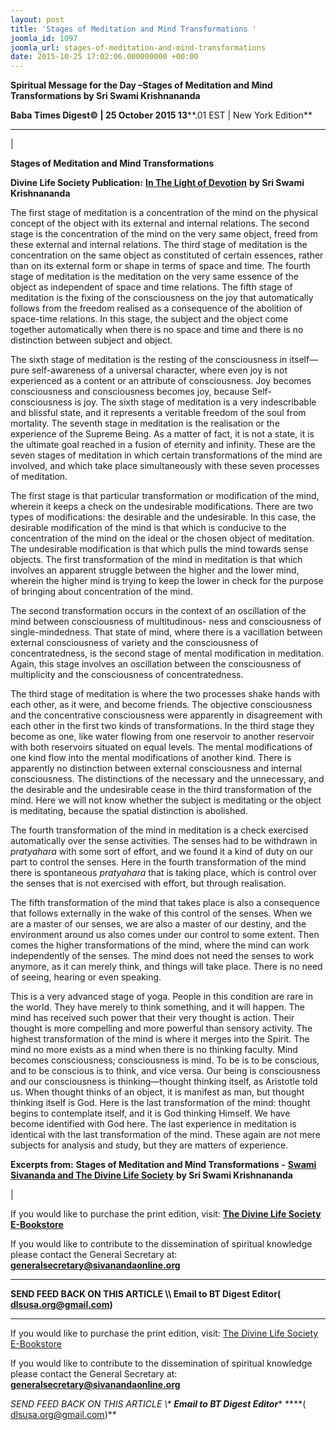 ```yaml
---
layout: post
title: 'Stages of Meditation and Mind Transformations '
joomla_id: 1097
joomla_url: stages-of-meditation-and-mind-transformations
date: 2015-10-25 17:02:06.000000000 +00:00
---
```

  

















































**Spiritual Message for the Day –Stages of Meditation and Mind Transformations by Sri Swami Krishnananda**

 **Baba Times Digest© | 25 October 2015 13****.01 EST | New York Edition**

* * *

| 

**Stages of Meditation and Mind Transformations**

**Divine Life Society Publication:** [**In The Light of Devotion**](http://www.swami-krishnananda.org/light/light_33.html) **by Sri Swami Krishnananda**

The first stage of meditation is a concentration of the mind on the physical concept of the object with its external and internal relations. The second stage is the concentration of the mind on the very same object, freed from these external and internal relations. The third stage of meditation is the concentration on the same object as constituted of certain essences, rather than on its external form or shape in terms of space and time. The fourth stage of meditation is the meditation on the very same essence of the object as independent of space and time relations. The fifth stage of meditation is the fixing of the consciousness on the joy that automatically follows from the freedom realised as a consequence of the abolition of space-time relations. In this stage, the subject and the object come together automatically when there is no space and time and there is no distinction between subject and object.

The sixth stage of meditation is the resting of the consciousness in itself—pure self-awareness of a universal character, where even joy is not experienced as a content or an attribute of consciousness. Joy becomes consciousness and consciousness becomes joy, because Self-consciousness is joy. The sixth stage of meditation is a very indescribable and blissful state, and it represents a veritable freedom of the soul from mortality. The seventh stage in meditation is the realisation or the experience of the Supreme Being. As a matter of fact, it is not a state, it is the ultimate goal reached in a fusion of eternity and infinity. These are the seven stages of meditation in which certain transformations of the mind are involved, and which take place simultaneously with these seven processes of meditation.

The first stage is that particular transformation or modification of the mind, wherein it keeps a check on the undesirable modifications. There are two types of modifications: the desirable and the undesirable. In this case, the desirable modification of the mind is that which is conducive to the concentration of the mind on the ideal or the chosen object of meditation. The undesirable modification is that which pulls the mind towards sense objects. The first transformation of the mind in meditation is that which involves an apparent struggle between the higher and the lower mind, wherein the higher mind is trying to keep the lower in check for the purpose of bringing about concentration of the mind.

The second transformation occurs in the context of an oscillation of the mind between consciousness of multitudinous- ness and consciousness of single-mindedness. That state of mind, where there is a vacillation between external consciousness of variety and the consciousness of concentratedness, is the second stage of mental modification in meditation. Again, this stage involves an oscillation between the consciousness of multiplicity and the consciousness of concentratedness.

The third stage of meditation is where the two processes shake hands with each other, as it were, and become friends. The objective consciousness and the concentrative consciousness were apparently in disagreement with each other in the first two kinds of transformations. In the third stage they become as one, like water flowing from one reservoir to another reservoir with both reservoirs situated on equal levels. The mental modifications of one kind flow into the mental modifications of another kind. There is apparently no distinction between external consciousness and internal consciousness. The distinctions of the necessary and the unnecessary, and the desirable and the undesirable cease in the third transformation of the mind. Here we will not know whether the subject is meditating or the object is meditating, because the spatial distinction is abolished.

The fourth transformation of the mind in meditation is a check exercised automatically over the sense activities. The senses had to be withdrawn in _pratyahara_ with some sort of effort, and we found it a kind of duty on our part to control the senses. Here in the fourth transformation of the mind there is spontaneous _pratyahara_ that is taking place, which is control over the senses that is not exercised with effort, but through realisation.

The fifth transformation of the mind that takes place is also a consequence that follows externally in the wake of this control of the senses. When we are a master of our senses, we are also a master of our destiny, and the environment around us also comes under our control to some extent. Then comes the higher transformations of the mind, where the mind can work independently of the senses. The mind does not need the senses to work anymore, as it can merely think, and things will take place. There is no need of seeing, hearing or even speaking.

This is a very advanced stage of yoga. People in this condition are rare in the world. They have merely to think something, and it will happen. The mind has received such power that their very thought is action. Their thought is more compelling and more powerful than sensory activity. The highest transformation of the mind is where it merges into the Spirit. The mind no more exists as a mind when there is no thinking faculty. Mind becomes consciousness; consciousness is mind. To be is to be conscious, and to be conscious is to think, and vice versa. Our being is consciousness and our consciousness is thinking—thought thinking itself, as Aristotle told us. When thought thinks of an object, it is manifest as man, but thought thinking itself is God. Here is the last transformation of the mind: thought begins to contemplate itself, and it is God thinking Himself. We have become identified with God here. The last experience in meditation is identical with the last transformation of the mind. These again are not mere subjects for analysis and study, but they are matters of experience.



**Excerpts from:**  **Stages of Meditation and Mind Transformations -** [**Swami Sivananda and The Divine Life Society**](http://www.dlshq.org/download/sivananda_dls.htm#_VPID_7) **by Sri Swami Krishnananda**

 |



If you would like to purchase the print edition, visit: **[The Divine Life Society E-Bookstore](http://www.dlshq.org/download/download.htm)**

If you would like to contribute to the dissemination of spiritual knowledge please contact the General Secretary at: [](mailto:%20%3Cscript%20type=%27text/javascript%27%3E%20%3C%21--%20var%20prefix%20=%20%27ma%27%20+%20%27il%27%20+%20%27to%27;%20var%20path%20=%20%27hr%27%20+%20%27ef%27%20+%20%27=%27;%20var%20addy57016%20=%20%27generalsecretary%27%20+%20%27@%27;%20addy57016%20=%20addy57016%20+%20%27sivanandaonline%27%20+%20%27.%27%20+%20%27org%27;%20document.write%28%27%3Ca%20%27%20+%20path%20+%20%27%5C%27%27%20+%20prefix%20+%20%27:%27%20+%20addy57016%20+%20%27%5C%27%3E%27%29;%20document.write%28addy57016%29;%20document.write%28%27%3C%5C/a%3E%27%29;%20//--%3E%5Cn%20%3C/script%3E%3Cscript%20type=%27text/javascript%27%3E%20%3C%21--%20document.write%28%27%3Cspan%20style=%5C%27display:%20none;%5C%27%3E%27%29;%20//--%3E%20%3C/script%3EThis%20email%20address%20is%20being%20protected%20from%20spambots.%20You%20need%20JavaScript%20enabled%20to%20view%20it.%20%3Cscript%20type=%27text/javascript%27%3E%20%3C%21--%20document.write%28%27%3C/%27%29;%20document.write%28%27span%3E%27%29;%20//--%3E%20%3C/script%3E?subject=Contribution%20to%20Dissemination%20of%20Spiritual%20Knowledge) **generalsecretary@sivanandaonline.org**

****

**SEND FEED BACK ON THIS ARTICLE \\\ Email to BT Digest Editor[](mailto:%20%3Cscript%20type=%27text/javascript%27%3E%20%3C%21--%20var%20prefix%20=%20%27ma%27%20+%20%27il%27%20+%20%27to%27;%20var%20path%20=%20%27hr%27%20+%20%27ef%27%20+%20%27=%27;%20var%20addy72654%20=%20%27dlsusa.org%27%20+%20%27@%27;%20addy72654%20=%20addy72654%20+%20%27gmail%27%20+%20%27.%27%20+%20%27com%27;%20document.write%28%27%3Ca%20%27%20+%20path%20+%20%27%5C%27%27%20+%20prefix%20+%20%27:%27%20+%20addy72654%20+%20%27%5C%27%3E%27%29;%20document.write%28addy72654%29;%20document.write%28%27%3C%5C/a%3E%27%29;%20//--%3E%5Cn%20%3C/script%3E%3Cscript%20type=%27text/javascript%27%3E%20%3C%21--%20document.write%28%27%3Cspan%20style=%5C%27display:%20none;%5C%27%3E%27%29;%20//--%3E%20%3C/script%3EThis%20email%20address%20is%20being%20protected%20from%20spambots.%20You%20need%20JavaScript%20enabled%20to%20view%20it.%20%3Cscript%20type=%27text/javascript%27%3E%20%3C%21--%20document.write%28%27%3C/%27%29;%20document.write%28%27span%3E%27%29;%20//--%3E%20%3C/script%3E?subject=DLS%20Posts)( [dlsusa.org@gmail.com](mailto:dlsusa.org@gmail.com))**



* * *



  

If you would like to purchase the print edition, visit: [The Divine Life Society E-Bookstore](http://www.dlshq.org/download/download.htm)

If you would like to contribute to the dissemination of spiritual knowledge please contact the General Secretary at: **[generalsecretary@sivanandaonline.org](mailto:generalsecretary@sivanandaonline.org)**

**SEND FEED BACK ON THIS ARTICLE \\\**  **Email to BT Digest Editor**** [](mailto:%20%3Cscript%20type=%27text/javascript%27%3E%20%3C%21--%20var%20prefix%20=%20%27ma%27%20+%20%27il%27%20+%20%27to%27;%20var%20path%20=%20%27hr%27%20+%20%27ef%27%20+%20%27=%27;%20var%20addy72654%20=%20%27dlsusa.org%27%20+%20%27@%27;%20addy72654%20=%20addy72654%20+%20%27gmail%27%20+%20%27.%27%20+%20%27com%27;%20document.write%28%27%3Ca%20%27%20+%20path%20+%20%27%5C%27%27%20+%20prefix%20+%20%27:%27%20+%20addy72654%20+%20%27%5C%27%3E%27%29;%20document.write%28addy72654%29;%20document.write%28%27%3C%5C/a%3E%27%29;%20//--%3E%5Cn%20%3C/script%3E%3Cscript%20type=%27text/javascript%27%3E%20%3C%21--%20document.write%28%27%3Cspan%20style=%5C%27display:%20none;%5C%27%3E%27%29;%20//--%3E%20%3C/script%3EThis%20email%20address%20is%20being%20protected%20from%20spambots.%20You%20need%20JavaScript%20enabled%20to%20view%20it.%20%3Cscript%20type=%27text/javascript%27%3E%20%3C%21--%20document.write%28%27%3C/%27%29;%20document.write%28%27span%3E%27%29;%20//--%3E%20%3C/script%3E?subject=DLS%20Posts)****( [dlsusa.org@gmail.com](mailto:dlsusa.org@gmail.com))**  
